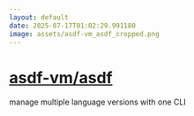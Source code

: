 ```yaml
---
layout: default
date: 2025-07-17T01:02:29.991180
image: assets/asdf-vm_asdf_cropped.png
---
```


# [asdf-vm/asdf](https://github.com/asdf-vm/asdf)

manage multiple language versions with one CLI
